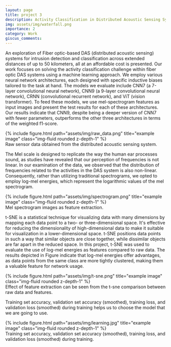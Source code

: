 ```yaml
---
layout: page
title: project 3
description: Activity Classification in Distributed Acoustic Sensing Systems
img: assets/img/waterfall.png
importance: 2
category: Work
giscus_comments: 
---
```


An exploration of Fiber optic-based DAS (distributed acoustic sensing) systems for intrusion detection and classification across extended distances of up to 50 kilometers, all at an affordable cost is presented. Our work focuses on solving the activity classification challenge within fiber optic DAS systems using a machine learning approach. We employ various neural network architectures, each designed with specific inductive biases tailored to the task at hand. The models we evaluate include CNN7 (a 7-layer convolutional neural network), CNN9 (a 9-layer convolutional neural network), CRNN (convolutional recurrent network), and ViT (vision transformer). To feed these models, we use mel-spectrogram features as input images and present the test results for each of these architectures. Our results indicate that CNN9, despite being a deeper version of CNN7 with fewer parameters, outperforms the other three architectures in terms of the weighted f1-score.

<div class="row">
    <div class="col-sm mt-3 mt-md-0">
        {% include figure.html path="assets/img/raw_data.png" title="example image" class="img-fluid rounded z-depth-1" %}
    </div>
</div>
<div class="caption">
    Raw sensor data obtained from the distributed acoustic sensing system.
</div>

The Mel scale is designed to replicate the way the human ear processes sound, as studies have revealed that our perception of frequencies is not linear. In our examination of the data, we observed that the distribution of frequencies related to the activities in the DAS system is also non-linear. Consequently, rather than utilizing traditional spectrograms, we opted to employ log-mel energies, which represent the logarithmic values of the mel spectrogram.

<div class="row">
    <div class="col-sm mt-3 mt-md-0">
        {% include figure.html path="assets/img/spectrogram.png" title="example image" class="img-fluid rounded z-depth-1" %}
    </div>
</div>
<div class="caption">
    Mel spectrogram images as feature extraction.
</div>

t-SNE is a statistical technique for visualizing data with many dimensions by mapping each data point to a two- or three-dimensional space. It's effective for reducing the dimensionality of high-dimensional data to make it suitable for visualization in a lower-dimensional space. t-SNE positions data points in such a way that similar objects are close together, while dissimilar objects are far apart in the reduced space. In this project, t-SNE was used to evaluate the use of log-mel energies as features compared to raw data. The results depicted in Figure indicate that log-mel energies offer advantages, as data points from the same class are more tightly clustered, making them a valuable feature for network usage.

<div class="row">
    <div class="col-sm mt-3 mt-md-0">
        {% include figure.html path="assets/img/t-sne.png" title="example image" class="img-fluid rounded z-depth-1" %}
    </div>
</div>
<div class="caption">
    Effect of feature extraction can be seen from the t-sne comparison between raw data and features.
</div>

Training set accuracy, validation set accuracy (smoothed), training loss, and validation loss (smoothed) during training helps us to choose the model that we are going to use.

<div class="row">
    <div class="col-sm-8 mt-3 mt-md-0">
        {% include figure.html path="assets/img/learning.jpg" title="example image" class="img-fluid rounded z-depth-1" %}
    </div>
</div>
<div class="caption">
    Training set accuracy, validation set accuracy (smoothed), training loss, and validation loss (smoothed) during training.
</div>
